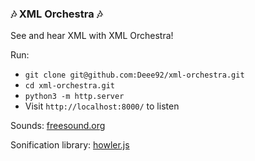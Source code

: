 ### :notes: XML Orchestra :notes:

See and hear XML with XML Orchestra!

Run:
- `git clone git@github.com:Deee92/xml-orchestra.git`
- `cd xml-orchestra.git`
- `python3 -m http.server`
- Visit `http://localhost:8000/` to listen

Sounds: [freesound.org](https://freesound.org/)

Sonification library: [howler.js](https://github.com/goldfire/howler.js)

